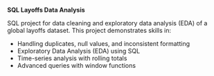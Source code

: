 **SQL Layoffs Data Analysis**

SQL project for data cleaning and exploratory data analysis (EDA) of a global layoffs dataset.
This project demonstrates skills in:
* Handling duplicates, null values, and inconsistent formatting
* Exploratory Data Analysis (EDA) using SQL
* Time-series analysis with rolling totals
* Advanced queries with window functions
